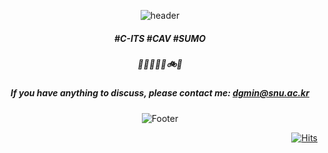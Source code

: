 <div align="center">

![header](https://capsule-render.vercel.app/api?type=waving&color=auto&height=100&section=header&customColorList=1&text=DGlab&animation=fadeIn&fontAlign=86&fontAlignY=50)
 
##### #C-ITS #CAV #SUMO
##### 🚗🚐🚌🚅🛴🚲🚶‍
##### If you have anything to discuss, please contact me: dgmin@snu.ac.kr

![Footer](https://capsule-render.vercel.app/api?type=waving&color=auto&height=100&section=footer&customColorList=1)

</div>

<div align="right">
  
[![Hits](https://hits.seeyoufarm.com/api/count/incr/badge.svg?url=https%3A%2F%2Fgithub.com%2Fdonggyumin-engr&count_bg=%232A55FF&title_bg=%23000000&icon=github.svg&icon_color=%23E7E7E7&title=Today&edge_flat=false)](https://hits.seeyoufarm.com)
  
</div>
